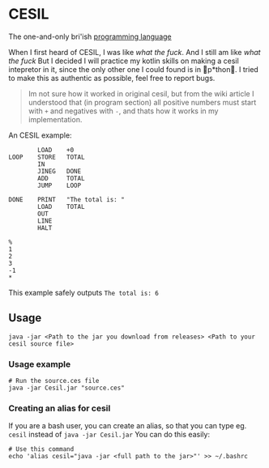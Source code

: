 # CESIL
The one-and-only bri'ish [programming language](https://en.wikipedia.org/wiki/CESIL)

When I first heard of CESIL, I was like *what the fuck*. And I still am like *what the fuck* But I decided I will practice my kotlin skills on making a cesil intepretor in it, since the only other one I could found is in 🤮️p*thon🤮️.
I tried to make this as authentic as possible, feel free to report bugs.

> Im not sure how it worked in original cesil, but from the wiki article I understood that (in program section) all positive numbers must start with `+` and negatives with `-`, and thats how it works in my implementation.

An CESIL example:
```cesil
        LOAD    +0
LOOP    STORE   TOTAL
        IN
        JINEG   DONE
        ADD     TOTAL
        JUMP    LOOP

DONE    PRINT   "The total is: "
        LOAD    TOTAL
        OUT
        LINE
        HALT

%
1
2
3
-1
*
```
This example safely outputs `The total is: 6`

## Usage
`java -jar <Path to the jar you download from releases> <Path to your cesil source file>`

### Usage example
```shell
# Run the source.ces file
java -jar Cesil.jar "source.ces"
```

### Creating an alias for cesil
If you are a bash user, you can create an alias, so that you can type eg. `cesil` instead of `java -jar Cesil.jar`
You can do this easily:
```shell
# Use this command
echo 'alias cesil="java -jar <full path to the jar>"' >> ~/.bashrc
```

